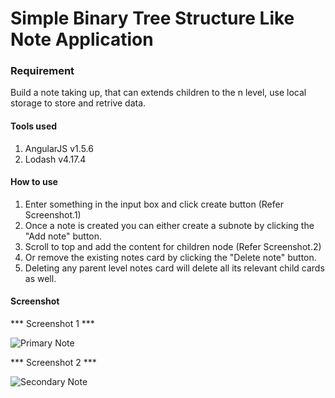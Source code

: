 # Simple Binary Tree Structure Like Note Application

### Requirement

Build a note taking up, that can extends children to the n level, use local storage to store and retrive data.

#### Tools used
1) AngularJS v1.5.6
2) Lodash v4.17.4

#### How to use

1) Enter something in the input box and click create button (Refer Screenshot.1)
2) Once a note is created you can either create a subnote by clicking the "Add note" button.
3) Scroll to top and add the content for children node (Refer Screenshot.2)
4) Or remove the existing notes card by clicking the "Delete note" button.
5) Deleting any parent level notes card will delete all its relevant child cards as well.

#### Screenshot

*** Screenshot 1 ***

![Primary Note](https://github.com/ajai-sandy/notesApp/blob/master/screenshots/primaryNote.png)

*** Screenshot 2 ***

![Secondary Note](https://github.com/ajai-sandy/notesApp/blob/master/screenshots/secondaryNote.png)

